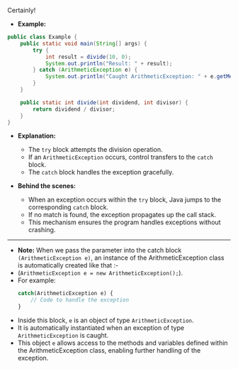 Certainly!

- **Example:**

```java
public class Example {
    public static void main(String[] args) {
        try {
            int result = divide(10, 0);
            System.out.println("Result: " + result);
        } catch (ArithmeticException e) {
            System.out.println("Caught ArithmeticException: " + e.getMessage());
        }
    }

    public static int divide(int dividend, int divisor) {
        return dividend / divisor;
    }
}
```

- **Explanation:**

    - The `try` block attempts the division operation.
    - If an `ArithmeticException` occurs, control transfers to the `catch` block.
    - The `catch` block handles the exception gracefully.

- **Behind the scenes:**

    - When an exception occurs within the `try` block, Java jumps to the corresponding `catch` block.
    - If no match is found, the exception propagates up the call stack.
    - This mechanism ensures the program handles exceptions without crashing.
----
- **Note:** When we pass the parameter into the catch block `(ArithmeticException e)`, an instance of the ArithmeticException class is automatically created like that :-
- (`ArithmeticException e = new ArithmeticException();`).
- For example:
  ```javascript
  catch(ArithmeticException e) {
      // Code to handle the exception
  }
  ```
- Inside this block, `e` is an object of type `ArithmeticException`.
- It is automatically instantiated when an exception of type `ArithmeticException` is caught.
- This object `e` allows access to the methods and variables defined within the ArithmeticException class, enabling further handling of the exception.
